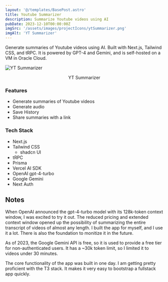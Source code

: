 ```yaml
---
layout: '@/templates/BasePost.astro'
title: Youtube Summarizer
description: Summarize Youtube videos using AI
pubDate: 2023-12-10T00:00:00Z
imgSrc: '/assets/images/projectIcons/ytSummarizer.png'
imgAlt: 'YT Summarizer'
---
```



Generate summaries of Youtube videos using AI. Built with Next.js, Tailwind CSS, and tRPC.  It is powered by GPT-4 and Gemini, and is self-hosted on a VM in Oracle Cloud.


![YT Summarizer](/assets/images/projects/ytSummarizer/screenshot-ytsummarizer1.png 'YT Summarizer')
<figcaption align="center">YT Summarizer</figcaption>

### Features
- Generate summaries of Youtube videos
- Generate audio
- Save History
- Share summaries with a link

### Tech Stack

- Next.js
- Tailwind CSS
  - shadcn UI
- tRPC
- Prisma
- Vercel AI SDK
- OpenAI gpt-4-turbo
- Google Gemini
- Next Auth

## Notes

When OpenAI announced the gpt-4-turbo model with its 128k-token context window, I was excited to try it out. The reduced pricing and extended context window opened up the possibility of summarizing the entire transcript of videos of almost any length. I built the app for myself, and I use it a lot. There is also the foundation to monitize it in the future.

As of 2023, the Google Gemini API is free, so it is used to provide a free tier for non-authenticated users. It has a ~30k token limit, so I limited it to videos under 30 minutes.

The core functionality of the app was built in one day. I am getting pretty proficient with the T3 stack. It makes it very easy to bootstrap a fullstack app quickly.